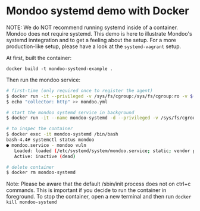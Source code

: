 # Mondoo systemd demo with Docker

NOTE: We do NOT recommend running systemd inside of a container. Mondoo does not require systemd. This demo is here to illustrate Mondoo's systemd inntegration and to get a feeling about the setup. For a more production-like setup, please have a look at the `systemd-vagrant` setup.

At first, built the container:

```
docker build -t mondoo-systemd-example .
```

Then run the mondoo service:

```bash
# first-time (only required once to register the agent)
$ docker run -it --privileged -v /sys/fs/cgroup:/sys/fs/cgroup:ro -v $(PWD):/etc/opt/mondoo/ mondoo-systemd-example:latest mondoo register --token $TOKEN --config /etc/opt/mondoo/mondoo.yml
$ echo "collector: http" >> mondoo.yml

# start the mondoo systemd service in background
$ docker run -it --name mondoo-systemd -d --privileged -v /sys/fs/cgroup:/sys/fs/cgroup:ro -v $(PWD):/etc/opt/mondoo/ mondoo-systemd-example:latest

# to inspec the container
$ docker exec -it mondoo-systemd /bin/bash
bash-4.4# systemctl status mondoo
● mondoo.service - mondoo vuln
   Loaded: loaded (/etc/systemd/system/mondoo.service; static; vendor preset: disabled)
   Active: inactive (dead)

# delete container
$ docker rm mondoo-systemd  
```

Note: Please be aware that the default /sbin/init process does not on ctrl+c commands. This is important if you decide to run the container in foreground. To stop the container, open a new terminal and then run `docker kill mondoo-systemd`